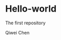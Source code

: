 # Hello-world
The first repository
<html>
  <body>
    <head>
      Qiwei Chen
    </head>
    
  </body>
  </html>
  
